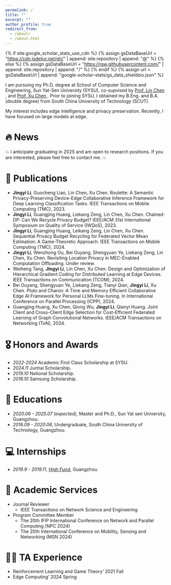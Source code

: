 ```yaml
---
permalink: /
title: ""
excerpt: ""
author_profile: true
redirect_from: 
  - /about/
  - /about.html
---
```


{% if site.google_scholar_stats_use_cdn %}
{% assign gsDataBaseUrl = "https://cdn.jsdelivr.net/gh/" | append: site.repository | append: "@" %}
{% else %}
{% assign gsDataBaseUrl = "https://raw.githubusercontent.com/" | append: site.repository | append: "/" %}
{% endif %}
{% assign url = gsDataBaseUrl | append: "google-scholar-stats/gs_data_shieldsio.json" %}

<span class='anchor' id='about-me'></span>

I am pursuing my Ph.D. degree at School of Computer Science and Engineering, Sun Yat-Sen University (SYSU), co-supvised by <a href='https://chen-website.github.io/'> Prof. Lin Chen </a>, and <a href='https://sites.google.com/view/xcsysu/home?pli=1'> Prof. Xu Chen </a>. Prior to joining SYSU, I obtained my B.Eng. and B.A. (double degree) from South China University of Technology (SCUT).

My interest includes edge intelligence and privacy preservation. Recently, I have focused on large models at edge. 


# 🔥 News
💥 I anticipate graduating in 2025 and am open to research positions. If you are interested, please feel free to contact me. 💥 
 
# 📝 Publications 
<!-- 
<div class='paper-box'><div class='paper-box-image'><div><div class="badge">CVPR 2016</div><img src='images/500x300.png' alt="sym" width="100%"></div></div>
<div class='paper-box-text' markdown="1">

[Deep Residual Learning for Image Recognition](https://openaccess.thecvf.com/content_cvpr_2016/papers/He_Deep_Residual_Learning_CVPR_2016_paper.pdf)

**Kaiming He**, Xiangyu Zhang, Shaoqing Ren, Jian Sun

[**Project**](https://scholar.google.com/citations?view_op=view_citation&hl=zh-CN&user=DhtAFkwAAAAJ&citation_for_view=DhtAFkwAAAAJ:ALROH1vI_8AC) <strong><span class='show_paper_citations' data='DhtAFkwAAAAJ:ALROH1vI_8AC'></span></strong>
- Lorem ipsum dolor sit amet, consectetur adipiscing elit. Vivamus ornare aliquet ipsum, ac tempus justo dapibus sit amet. 
</div>
</div>
 -->
 
<!-- 
- [Lorem ipsum dolor sit amet, consectetur adipiscing elit. Vivamus ornare aliquet ipsum, ac tempus justo dapibus sit amet](https://github.com), A, B, C, **CVPR 2020** -->
- **Jingyi Li**, Guocheng Liao, Lin Chen, Xu Chen. Roulette: A Semantic Privacy-Preserving Device-Edge Collaborative Inference Framework for Deep Learning Classification Tasks. IEEE Transactions on Mobile Computing (TMC), 2023.
- **Jingyi Li**, Guangjing Huang, Liekang Zeng, Lin Chen, Xu Chen. Chained-DP: Can We Recycle Privacy Budget? IEEE/ACM 31st International Symposium on Quality of Service (IWQoS), 2023.
- **Jingyi Li**, Guangjing Huang, Leikang Zeng, Lin Chen, Xu Chen. Sequential Privacy Budget Recycling for Federated Vector Mean Estimation: A Game-Theoretic Approach.  IEEE Transactions on Mobile Computing (TMC), 2024.
- **Jingyi Li**, Wenzhong Ou, Bei Ouyang, Shengyuan Ye, Liekang Zeng, Lin Chen, Xu Chen. Revisiting Location Privacy in MEC-Enabled Computation Offloading. Under review.
- Weiheng Tang, **Jingyi Li**, Lin Chen, Xu Chen. Design and Optimization of Hierarchical Gradient Coding for Distributed Learning at Edge Devices. IEEE Transactions on Communication (TCOM), 2024.
- Bei Ouyang, Shengyuan Ye, Liekang Zeng, Tianyi Qian, **Jingyi Li**, Xu Chen. Pluto and Charon: A Time and Memory Efficient Collaborative Edge AI Framework for Personal LLMs Fine-tuning. In International Conference on Parallel Processing (ICPP), 2024.
- Guangjing Huang, Xu Chen, Qiong Wu, **Jingyi Li**, Qianyi Huang. Joint Client and Cross-Client Edge Selection for Cost-Efficient Federated Learning of Graph Convolutional Networks. IEEE/ACM Transactions on Networking (ToN), 2024.

# 🎖 Honors and Awards
- *2022-2024* Academic First Class Scholarship at SYSU.
- *2024.11* Junhai Scholarship.
- *2019.10* National Scholarship. 
- *2018.10* Samsung Scholarship. 

# 📖 Educations
- *2020.06 - 2025.07 (expected)*, Master and Ph.D., Sun Yat sen University, Guangzhou.
- *2016.09 - 2020.06*, Undergraduate, South China University of Technology, Guangzhou. 

<!--
#  Invited Talks
- *2023.06*, IEEE/ACM 31st International Symposium on Quality of Service (IWQoS). -->


# 💻 Internships
- *2019.9 - 2019.11*, [High Fund](http://www.highfund.com.cn/), Guangzhou.

# 💼 Academic Services
- Journal Reviewer
  - IEEE Transactions on Network Science and Engineering
- Program Committee Member
  - The 20th IFIP International Conference on Network and Parallel Computing (NPC 2024)
  - The 20th International Conference on Mobility, Sensing and Networking (MSN 2024)
    

# 👨‍🏫 TA Experience
- Reinforcement Learning and Game Theory’ 2021 Fall
- Edge Computing’ 2024 Spring
